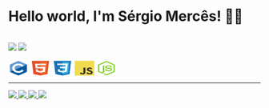 <!--
Escrito por: Sérgio Merces em 15 de setembro de 2023
Desenvolvido a partir do repositório: https:github.com/anuraghazra/github-readme-stats/blob/master/readme.md#deploy-on-your-own-vercel-instance
-->

# Hello world, I'm Sérgio Mercês! 👋🏾

<div style="display: inline_block"><br>
    <!--trocar o valor do username para o nome do usuário, e theme para o nome do seu tema preferido-->
    <img height="180em" src="https://github-readme-stats.vercel.app/api?username=sergiomerces&show_icons=true&theme=omni&include_all_commits=true&count_private-true"/>
    <img height="180em" src="https://github-readme-stats.vercel.app/api/top-langs/?username=sergiomerces&layout=compact&langs_count=16&theme=omni"/>
</div>
<br>
<div>
    <!-- substituir o nome da linguagem para a qual se quer acrescentar no link -->
    <img height="30" width="40" alt="Sergio-C" align="center" src="https://raw.githubusercontent.com/devicons/devicon/master/icons/c/c-original.svg"/>
    <img height="30" width="40" alt="Sergio-HTML" align="center" src="https://raw.githubusercontent.com/devicons/devicon/master/icons/html5/html5-original.svg"/>
    <img height="30" width="40" alt="Sergio-CSS" align="center" src="https://raw.githubusercontent.com/devicons/devicon/master/icons/css3/css3-original.svg"/>
    <img height="30" width="40" alt="Sergio-JAVASCRIPT" align="center" src="https://raw.githubusercontent.com/devicons/devicon/master/icons/javascript/javascript-original.svg"/>
    <img height="30" width="40" alt="Sergio-NODEJS" align="center" src="https://raw.githubusercontent.com/devicons/devicon/master/icons/nodejs/nodejs-original.svg"/>
</div>
<hr>
<div>
    <!-- botões para mídias sociais -->
    <!-- badges prontos: https://dev.to/envoy_/150-badges-for-github-pnk -->
    <a href="https://www.facebook.com/scmerces" target="_blank">
        <img src="https://img.shields.io/badge/Facebook-1877F2?style=for-the-badge&logo=facebook&logoColor=white"/>
    </a>
    <a href="https://www.instagram.com/ei_merces" target="_blank">
        <img src="https://img.shields.io/badge/Instagram-E4405F?style=for-the-badge&logo=instagram&logoColor=white"/>
    </a>
    <a href="mailto:sergio.merces@gmail.com" target="_blank">
        <img src="https://img.shields.io/badge/Gmail-D14836?style=for-the-badge&logo=gmail&logoColor=white"/>
    </a>
    <a href="https://dev.to/sergiomerces" target="_blank">
        <img src="https://img.shields.io/badge/dev.to-0A0A0A?style=for-the-badge&logo=devdotto&logoColor=white"/>
    </a>
</div>
